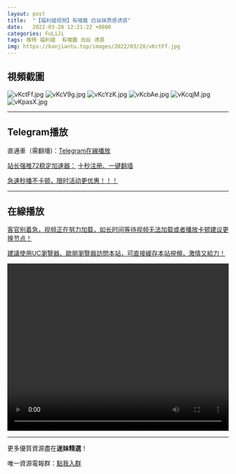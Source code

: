 ```yaml
---
layout: post
title:  "【福利姬视频】有喵醬 白丝袜质感诱惑"
date:   2022-03-28 12:21:22 +0800
categories: FuLiJi
tags: 推特 福利姬  有喵醬 白丝 诱惑
img: https://kanjiantu.top/images/2022/03/28/vKctFf.jpg
---
```



## 視頻截圖

![vKctFf.jpg](https://kanjiantu.top/images/2022/03/28/vKctFf.jpg)
![vKcV9g.jpg](https://kanjiantu.top/images/2022/03/28/vKcV9g.jpg)
![vKcYzK.jpg](https://kanjiantu.top/images/2022/03/28/vKcYzK.jpg)
![vKcbAe.jpg](https://kanjiantu.top/images/2022/03/28/vKcbAe.jpg)
![vKcqjM.jpg](https://kanjiantu.top/images/2022/03/28/vKcqjM.jpg)
![vKpasX.jpg](https://kanjiantu.top/images/2022/03/28/vKpasX.jpg)

* * *
## Telegram播放

直通車（需翻墻)：[Telegram在線播放](https://t.me/mimeijingxuan/408)

<u>站长强推72稳定加速器：</u> [十秒注册、一键翻墙](https://www.mimei.blog/skip/vpn.html)


<u>急速秒播不卡顿，限时活动更优惠！！！</u>
* * *
## 在線播放
<u>客官别着急，视频正在努力加载，如长时间等待视频无法加载或者播放卡顿建议更换节点！</u>

<u>建議使用UC瀏覽器、歐朋瀏覽器訪問本站，可直接緩存本站視頻，激情又給力！</u>
<center><video src="https://cdn.publer.io/uploads/videos/6246d277db279732fb55be68/4571631b3ec36586571af8924f086402.mp4" width="100%" height="380px" controls="controls"></video></center>


* * *
更多優質資源盡在**迷妹精選**！

唯一資源電報群：[點我入群](https://t.me/mimeijingxuan)


